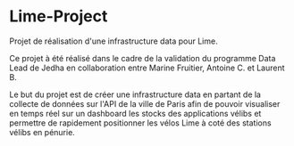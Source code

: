 # Lime-Project

Projet de réalisation d'une infrastructure data pour Lime.

Ce projet  à été réalisé dans le cadre de la validation du programme Data Lead de Jedha en collaboration entre Marine Fruitier, Antoine C. et Laurent B. 

Le but du projet est de créer une infrastructure data en partant de la collecte de données sur l'API de la ville de Paris afin de pouvoir visualiser en temps réel sur un dashboard les stocks des applications vélibs et permettre de rapidement positionner les vélos Lime à coté des stations vélibs en pénurie. 
